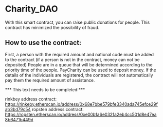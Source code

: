# Charity_DAO
With this smart contract, you can raise public donations for people. This contract has minimized the possibility of fraud.

## How to use the contract:
First, a person with the required amount and national code must be added to the contract (if a person is not in the contract, money can not be deposited)
People are in a queue that will be determined according to the priority time of the people.
PayCharity can be used to deposit money. If the details of the individuals are registered, the contract will not automatically pay them the required amount of assistance.

*** This text needs to be completed ***


rinkbey address contract: https://rinkeby.etherscan.io/address/0x68e7bbe579bfe3340ada745efce29fab3bd79c54
ropsten address contract: https://ropsten.etherscan.io/address/0xe00b1a6e0321a2eb4cc501d8e47ea8b6471b449d


